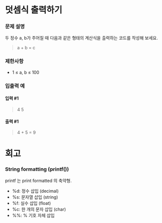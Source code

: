 # 덧셈식 출력하기
### 문제 설명
두 정수 a, b가 주어질 때 다음과 같은 형태의 계산식을 출력하는 코드를 작성해 보세요.
> a + b = c
### 제한사항
- 1 ≤ a, b ≤ 100
### 입출력 예
#### 입력 #1
> 4 5
#### 출력 #1
> 4 + 5 = 9
# 회고
### String formatting (printf())
printf 는 print formatted 의 축약형.
- %d: 정수 삽입 (decimal)
- %s: 문자열 삽입 (string)
- %f: 실수 삽입 (float)
- %c: 한 개의 문자 삽입 (char)
- %%: % 기호 자체 삽입